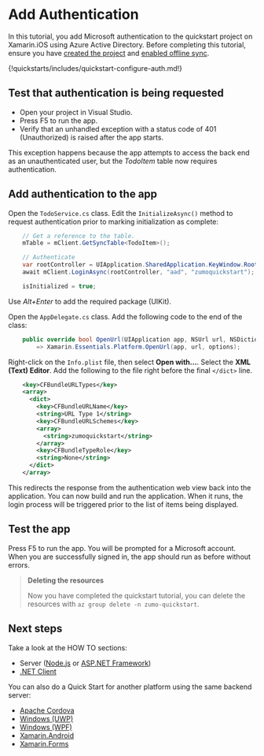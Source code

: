 # Add Authentication

In this tutorial, you add Microsoft authentication to the quickstart project on Xamarin.iOS using Azure Active Directory. Before completing this tutorial, ensure you have [created the project](./index.md) and [enabled offline sync](./offline.md).

{!quickstarts/includes/quickstart-configure-auth.md!}

## Test that authentication is being requested

* Open your project in Visual Studio. 
* Press F5 to run the app.
* Verify that an unhandled exception with a status code of 401 (Unauthorized) is raised after the app starts.

This exception happens because the app attempts to access the back end as an unauthenticated user, but the *TodoItem* table now requires authentication.

## Add authentication to the app

Open the `TodoService.cs` class.  Edit the `InitializeAsync()` method to request authentication prior to marking initialization as complete:

``` csharp linenums="67" hl_lines="4-6"
    // Get a reference to the table.
    mTable = mClient.GetSyncTable<TodoItem>();

    // Authenticate
    var rootController = UIApplication.SharedApplication.KeyWindow.RootViewController;
    await mClient.LoginAsync(rootController, "aad", "zumoquickstart");

    isInitialized = true;
```

Use _Alt+Enter_ to add the required package (UIKit).

Open the `AppDelegate.cs` class.  Add the following code to the end of the class:

``` csharp linenums="38"
    public override bool OpenUrl(UIApplication app, NSUrl url, NSDictionary options)
        => Xamarin.Essentials.Platform.OpenUrl(app, url, options);
```

Right-click on the `Info.plist` file, then select **Open with...**.  Select the **XML (Text) Editor**.  Add the following to the file right before the final `</dict>` line.

``` xml
    <key>CFBundleURLTypes</key>
    <array>
      <dict>
        <key>CFBundleURLName</key>
        <string>URL Type 1</string>
        <key>CFBundleURLSchemes</key>
        <array>
          <string>zumoquickstart</string>
        </array>
        <key>CFBundleTypeRole</key>
        <string>None</string>
      </dict>
    </array>
```

This redirects the response from the authentication web view back into the application.  You can now build and run the application.  When it runs, the login process will be triggered prior to the list of items being displayed.

## Test the app

Press F5 to run the app.  You will be prompted for a Microsoft account.  When you are successfully signed in, the app should run as before without errors.

> **Deleting the resources**
>
> Now you have completed the quickstart tutorial, you can delete the resources with `az group delete -n zumo-quickstart`.

## Next steps

Take a look at the HOW TO sections:

* Server ([Node.js](../../howto/server/nodejs.md) or [ASP.NET Framework](../../howto/server/dotnet-framework.md))
* [.NET Client](../../howto/client/dotnet.md)

You can also do a Quick Start for another platform using the same backend server:

* [Apache Cordova](../cordova/index.md)
* [Windows (UWP)](../uwp/index.md)
* [Windows (WPF)](../wpf/index.md)
* [Xamarin.Android](../xamarin-android/index.md)
* [Xamarin.Forms](../xamarin-forms/index.md)
